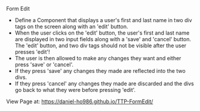 Form Edit

- Define a Component that displays a user's first and last name in two div tags on the screen along with an 'edit' button.
- When the user clicks on the 'edit' button, the user's first and last name are displayed in two input fields along with a 'save' and 'cancel' button. The 'edit' button, and two div tags should not be visible after the user presses 'edit'!
- The user is then allowed to make any changes they want and either press 'save' or 'cancel'.
- If they press 'save' any changes they made are reflected into the two divs.
- If they press 'cancel' any changes they made are discarded and the divs go back to what they were before pressing 'edit'.

View Page at: https://daniel-ho986.github.io/TTP-FormEdit/